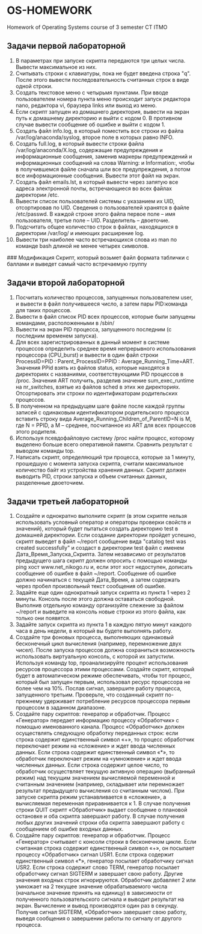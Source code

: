 # OS-HOMEWORK
Homework of Operating Systems course of 3 semester CT ITMO

## Задачи первой лабораторной
<ol>
<li>В параметрах при запуске скрипта передаются три целых числа. Вывести максимальное из них.</li>
<li>Считывать строки с клавиатуры, пока не будет введена строка "q".</li> 
После этого вывести последовательность считанных строк в виде одной строки.</li>
<li>Создать текстовое меню с четырьмя пунктами. При вводе пользователем номера пункта меню 
происходит запуск редактора nano, редактора vi, браузера links или выход из меню.</li>
<li>Если скрипт запущен из домашнего директория, вывести на экран путь к домашнему директорию и 
выйти с кодом 0. В противном случае вывести сообщение об ошибке и выйти с кодом 1.</li>
<li>Создать файл info.log, в который поместить все строки из файла /var/log/anaconda/syslog, 
второе поле в которых равно INFO.</li>
<li>Создать full.log, в который вывести строки файла /var/log/anaconda/X.log, содержащие 
предупреждения и информационные сообщения, заменив маркеры предупреждений и 
информационных сообщений на слова Warning: и Information:, чтобы в получившемся файле 
сначала шли все предупреждения, а потом все информационные сообщения. Вывести этот файл на 
экран.</li>
<li>Создать файл emails.lst, в который вывести через запятую все адреса электронной почты, 
встречающиеся во всех файлах директории /etc.</li> 
<li>Вывести список пользователей системы с указанием их UID, отсортировав по UID. Сведения о 
пользователей хранятся в файле /etc/passwd. В каждой строке этого файла первое поле – имя 
пользователя, третье поле – UID. Разделитель – двоеточие.</li>
<li>Подсчитать общее количество строк в файлах, находящихся в директории /var/log/ и имеющих 
расширение log.</li>
<li>Вывести три наиболее часто встречающихся слова из man по команде bash длиной не менее четырех 
символов.</li>
</ol>
### Модификация
Скрипт, который возьмет файл формата таблички с баллами и выведет самый часто встречаемую группу

## Задачи второй лабораторной
<ol>
<li>Посчитать количество процессов, запущенных пользователем user, и вывести в файл получившееся 
число, а затем пары PID:команда для таких процессов.</li>
<li>Вывести в файл список PID всех процессов, которые были запущены командами, расположенными в 
/sbin/</li>
<li>Вывести на экран PID процесса, запущенного последним (с последним временем запуска).</li>
<li>Для всех зарегистрированных в данный момент в системе процессов определить среднее время
непрерывного использования процессора (CPU_burst) и вывести в один файл строки
ProcessID=PID : Parent_ProcessID=PPID : Average_Running_Time=ART. 
Значения PPid взять из файлов status, которые находятся в директориях с названиями,
соответствующими PID процессов в /proc. Значения ART получить, разделив значение 
sum_exec_runtime на nr_switches, взятые из файлов sched в этих же директориях. 
Отсортировать эти строки по идентификаторам родительских процессов.</li>
<li>В полученном на предыдущем шаге файле после каждой группы записей с одинаковым 
идентификатором родительского процесса вставить строку вида
Average_Running_Children_of_ParentID=N is M,
где N = PPID, а M – среднее, посчитанное из ART для всех процессов этого родителя.</li>
<li>Используя псевдофайловую систему /proc найти процесс, которому выделено больше всего 
оперативной памяти. Сравнить результат с выводом команды top.</li>
<li>Написать скрипт, определяющий три процесса, которые за 1 минуту, прошедшую с момента запуска 
скрипта, считали максимальное количество байт из устройства хранения данных. Скрипт должен 
выводить PID, строки запуска и объем считанных данных, разделенные двоеточием.</li>
</ol>

## Задачи третьей лабораторной
<ol>
<li>Создайте и однократно выполните скрипт (в этом скрипте нельзя использовать условный оператор и 
операторы проверки свойств и значений), который будет пытаться создать директорию test в
домашней директории. Если создание директории пройдет успешно, скрипт выведет в файл ~/report
сообщение вида "catalog test was created successfully" и создаст в директории test 
файл с именем Дата_Время_Запуска_Скрипта. Затем независимо от результатов предыдущего шага 
скрипт должен опросить с помощью команды ping хост www.net_nikogo.ru и, если этот хост 
недоступен, дописать сообщение об ошибке в файл ~/report. Сообщение об ошибке должно 
начинаться с текущей Дата_Время, а затем содержать через пробел произвольный текст сообщения об 
ошибке.</li>
<li>Задайте еще один однократный запуск скрипта из пункта 1 через 2 минуты. Консоль после этого должна 
оставаться свободной. Выполнив отдельную команду организуйте слежение за файлом ~/report и 
выведите на консоль новые строки из этого файла, как только они появятся.</li>
<li>Задайте запуск скрипта из пункта 1 в каждую пятую минут каждого часа в день недели, в который вы 
будете выполнять работу.</li>
<li>Создайте три фоновых процесса, выполняющих одинаковый бесконечный цикл вычисления (например, 
перемножение двух чисел). После запуска процессов должна сохраниться возможность использовать 
виртуальную консоль, с которой их запустили. Используя команду top, проанализируйте процент 
использования ресурсов процессора этими процессами. Создайте скрипт, который будет в 
автоматическом режиме обеспечивать, чтобы тот процесс, который был запущен первым, использовал 
ресурс процессора не более чем на 10%. Послав сигнал, завершите работу процесса, запущенного 
третьим. Проверьте, что созданный скрипт по-прежнему удерживает потребление ресурсов процессора 
первым процессом в заданном диапазоне.</li>
<li>Создайте пару скриптов: генератор и обработчик. Процесс «Генератор» передает информацию процессу 
«Обработчик» с помощью именованного канала. Процесс «Обработчик» должен осуществлять 
следующую обработку переданных строк: если строка содержит единственный символ «+», то процесс 
обработчик переключает режим на «сложение» и ждет ввода численных данных. Если строка содержит 
единственный символ «*», то обработчик переключает режим на «умножение» и ждет ввода численных 
данных. Если строка содержит целое число, то обработчик осуществляет текущую активную операцию 
(выбранный режим) над текущим значением вычисляемой переменной и считанным значением 
(например, складывает или перемножает результат предыдущего вычисления со считанным числом). При 
запуске скрипта режим устанавливается в «сложение», а вычисляемая переменная приравнивается к 1. В 
случае получения строки QUIT скрипт «Обработчик» выдает сообщение о плановой остановке и оба 
скрипта завершают работу. В случае получения любых других значений строки оба скрипта завершают 
работу с сообщением об ошибке входных данных.</li>
<li>Создайте пару скриптов: генератор и обработчик. Процесс «Генератор» считывает с консоли строки в 
бесконечном цикле. Если считанная строка содержит единственный символ «+», он посылает процессу 
«Обработчик» сигнал USR1. Если строка содержит единственный символ «*», генератор посылает 
обработчику сигнал USR2. Если строка содержит слово TERM, генератор посылает обработчику сигнал 
SIGTERM и завершает свою работу. Другие значения входных строк игнорируются. Обработчик 
добавляет 2 или умножает на 2 текущее значение обрабатываемого числа (начальное значение принять на 
единицу) в зависимости от полученного пользовательского сигнала и выводит результат на экран. 
Вычисление и вывод производятся один раз в секунду. Получив сигнал SIGTERM, «Обработчик»
завершает свою работу, выведя сообщения о завершении работы по сигналу от другого процесса.</li>
</ol>
